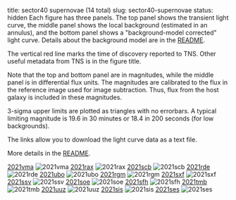 title: sector40 supernovae (14 total)
slug: sector40-supernovae
status: hidden
  Each figure has three panels.  The top panel shows the transient light curve, the middle panel shows the local background (estimated in an annulus), and the bottom panel shows a "background-model corrected" light curve. Details about the background model are in the [README]({filename}../README/README.md). 
 
 The vertical red line marks the time of discovery reported to TNS. Other useful metadata from TNS is in the figure title.

 Note that the top and bottom panel are in magnitudes, while the middle panel is in differential flux units. The magnitudes are calibrated to the flux in the reference image used for image subtraction. Thus, flux from the host galaxy is included in these magnitudes. 

  3-sigma upper limits are plotted as triangles with no errorbars. A typical limiting magnitude is 19.6 in 30 minutes or 18.4 in 200 seconds (for low backgrounds).

The links allow you to download the light curve data as a text file. 

More details in the [README]({filename}../README/README.md).


[2021vma]({static}../..//light_curves/sector40/lc_2021vma_cleaned)
![2021vma]({static}../../images/sector40/lc_2021vma_cleaned.png)
[2021rax]({static}../..//light_curves/sector40/lc_2021rax_cleaned)
![2021rax]({static}../../images/sector40/lc_2021rax_cleaned.png)
[2021scb]({static}../..//light_curves/sector40/lc_2021scb_cleaned)
![2021scb]({static}../../images/sector40/lc_2021scb_cleaned.png)
[2021rde]({static}../..//light_curves/sector40/lc_2021rde_cleaned)
![2021rde]({static}../../images/sector40/lc_2021rde_cleaned.png)
[2021ubo]({static}../..//light_curves/sector40/lc_2021ubo_cleaned)
![2021ubo]({static}../../images/sector40/lc_2021ubo_cleaned.png)
[2021rgm]({static}../..//light_curves/sector40/lc_2021rgm_cleaned)
![2021rgm]({static}../../images/sector40/lc_2021rgm_cleaned.png)
[2021sxf]({static}../..//light_curves/sector40/lc_2021sxf_cleaned)
![2021sxf]({static}../../images/sector40/lc_2021sxf_cleaned.png)
[2021ssv]({static}../..//light_curves/sector40/lc_2021ssv_cleaned)
![2021ssv]({static}../../images/sector40/lc_2021ssv_cleaned.png)
[2021soe]({static}../..//light_curves/sector40/lc_2021soe_cleaned)
![2021soe]({static}../../images/sector40/lc_2021soe_cleaned.png)
[2021sfh]({static}../..//light_curves/sector40/lc_2021sfh_cleaned)
![2021sfh]({static}../../images/sector40/lc_2021sfh_cleaned.png)
[2021tmb]({static}../..//light_curves/sector40/lc_2021tmb_cleaned)
![2021tmb]({static}../../images/sector40/lc_2021tmb_cleaned.png)
[2021uuz]({static}../..//light_curves/sector40/lc_2021uuz_cleaned)
![2021uuz]({static}../../images/sector40/lc_2021uuz_cleaned.png)
[2021sis]({static}../..//light_curves/sector40/lc_2021sis_cleaned)
![2021sis]({static}../../images/sector40/lc_2021sis_cleaned.png)
[2021ses]({static}../..//light_curves/sector40/lc_2021ses_cleaned)
![2021ses]({static}../../images/sector40/lc_2021ses_cleaned.png)
